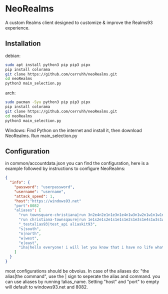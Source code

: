 
# NeoRealms
A custom Realms client designed to customize & improve the Realms93 experience.



## Installation

debian:
```bash
sudo apt install python3 pip pip3 pipx
pip install colorama
git clone https://github.com/cerruhh/neoRealms.git
cd neoRealms
python3 main_selection.py
```

arch:

```bash
sudo pacman -Syu python3 pip pip3 pipx
pip install colorama
git clone https://github.com/cerruhh/neoRealms.git
cd neoRealms
python3 main_selection.py
```

Windows: Find Python on the internet and install it, then download NeoRealms. Run main_selection.py


## Configuration
in common/accountdata.json you can find the configuration, here is a example followed by instructions to configure NeoRealms:

```json
{
  "info": {
    "password": "userpassword",
    "username": "username",
    "attack_speed": 1,
    "host":"https://windows93.net"
    "port":8082
    "aliases": [
      "run townsquare-christiana|run 3n2e4n2e1n1e3n1e4n1w3n1w2n1w1n1w1n2w1n2w1n1w",
      "run christiana-townsqaure|run 1e1s2e1s2e1s1e1s1e2s1e3s1e4s1w3s1w1s2w4s2w3s",
      "_testalias93|test_api aliaskit93",
      "s|south",
      "n|north",
      "w|west",
      "e|east",
      "iha|hello everyone! i will let you know that i have no life whatsoever!"
    ]
  }
}

```

most configurations should be obvoius. In case of the aliases do: "the alias|the command", use the | sign to seperate the alias and command. you can use aliases by running !alias_name. Setting "host" and "port" to empty will default to windows93.net and 8082.
